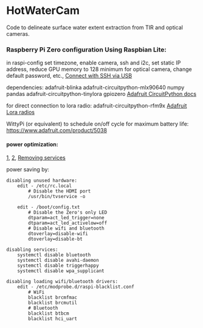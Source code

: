 # HotWaterCam
Code to delineate surface water extent extraction from TIR and optical cameras.




### Raspberry Pi Zero configuration Using Raspbian Lite:

in raspi-config set timezone, enable camera, ssh and i2c, set static IP address, reduce GPU memory to 128 minimum for optical camera, change default password, etc., 
[Connect with SSH via USB](https://artivis.github.io/post/2020/pi-zero/)

dependencies:
adafruit-blinka adafruit-circuitpython-mlx90640 numpy pandas
adafruit-circuitpython-tinylora
gpiozero
[Adafruit CircuitPython docs](https://learn.adafruit.com/circuitpython-on-raspberrypi-linux/installing-circuitpython-on-raspberry-pi)

for direct connection to lora radio:
adafruit-circuitpython-rfm9x
[Adafruit Lora radios](https://learn.adafruit.com/adafruit-rfm69hcw-and-rfm96-rfm95-rfm98-lora-packet-padio-breakouts/using-the-rfm69-radio)

WittyPi (or equivalent) to schedule on/off cycle for maximum battery life:
https://www.adafruit.com/product/5038

#### power optimization:
[1](https://blues.io/blog/tips-tricks-optimizing-raspberry-pi-power/),
[2](https://raspberry-projects.com/pi/pi-hardware/raspberry-pi-zero/minimising-power-consumption),
[Removing services](https://plone.lucidsolutions.co.nz/hardware/raspberry-pi/3/disable-unwanted-raspbian-services)

power saving by:

    disabling unused hardware:
        edit - /etc/rc.local
            # Disable the HDMI port
            /usr/bin/tvservice -o
            
        edit - /boot/config.txt
            # Disable the Zero's only LED
            dtparam=act_led_trigger=none
            dtparam=act_led_activelow=off
            # Disable wifi and bluetooth
            dtoverlay=disable-wifi
            dtoverlay=disable-bt
            
    disabling services:
        systemctl disable bluetooth
        systemctl disable avahi-daemon
        systemctl disable triggerhappy
        systemctl disable wpa_supplicant     
           
    disabling loading wifi/bluetooth drivers:
        edit - /etc/modprobe.d/raspi-blacklist.conf
            # WiFi
            blacklist brcmfmac
            blacklist brcmutil
            # Bluetooth
            blacklist btbcm
            blacklist hci_uart
